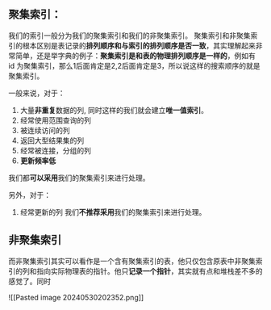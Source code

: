 ## 聚集索引：
我们的索引一般分为我们的聚集索引和我们的非聚集索引。
聚集索引和非聚集索引的根本区别是表记录的**排列顺序和与索引的排列顺序是否一致**，其实理解起来非常简单，还是举字典的例子：**聚集索引是和表的物理排列顺序是一样的**，例如有 id 为聚集索引，那么1后面肯定是2,2后面肯定是3，所以说这样的搜索顺序的就是聚集索引。


一般来说，对于：
1. 大量**非重复**数据的列, 同时这样的我们就会建立**唯一值索引**。
2. 经常使用范围查询的列
3. 被连续访问的列
4. 返回大型结果集的列
5. 经常被连接，分组的列
6. **更新频率低**

我们都**可以采用**我们的聚集索引来进行处理。


另外，对于：
1. 经常更新的列
我们**不推荐采用**我们的聚集索引来进行处理。
## 非聚集索引
而非聚集索引其实可以看作是一个含有聚集索引的表，他只仅包含原表中非聚集索引的列和指向实际物理表的指针。他只**记录一个指针**，其实就有点和堆栈差不多的感觉了。同时 

![[Pasted image 20240530202352.png]]
